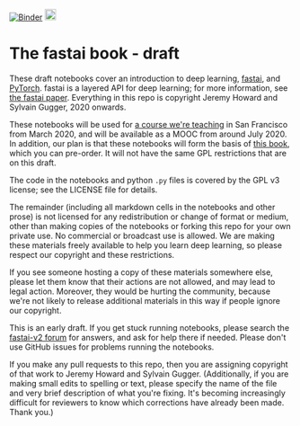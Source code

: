 [![Binder](https://mybinder.org/badge_logo.svg)](https://mybinder.org/v2/gh/fastai/fastbook/master)
[<img src="http://cloud.blobcity.net/assets/images/badge.png" height="20" />](https://cloud.blobcity.com/#/ps/shared-cloudbook/15d22cbd-b75b-4306-9aea-1b773a2dbda2)

# The fastai book - draft

These draft notebooks cover an introduction to deep learning, [fastai](https://docs.fast.ai/), and [PyTorch](https://pytorch.org/). fastai is a layered API for deep learning; for more information, see [the fastai paper](https://www.mdpi.com/2078-2489/11/2/108). Everything in this repo is copyright Jeremy Howard and Sylvain Gugger, 2020 onwards.

These notebooks will be used for [a course we're teaching](https://www.usfca.edu/data-institute/certificates/deep-learning-part-one) in San Francisco from March 2020, and will be available as a MOOC from around July 2020. In addition, our plan is that these notebooks will form the basis of [this book](https://www.amazon.com/Deep-Learning-Coders-fastai-PyTorch/dp/1492045527), which you can pre-order. It will not have the same GPL restrictions that are on this draft.

The code in the notebooks and python `.py` files is covered by the GPL v3 license; see the LICENSE file for details.

The remainder (including all markdown cells in the notebooks and other prose) is not licensed for any redistribution or change of format or medium, other than making copies of the notebooks or forking this repo for your own private use. No commercial or broadcast use is allowed. We are making these materials freely available to help you learn deep learning, so please respect our copyright and these restrictions.

If you see someone hosting a copy of these materials somewhere else, please let them know that their actions are not allowed, and may lead to legal action. Moreover, they would be hurting the community, because we're not likely to release additional materials in this way if people ignore our copyright.

This is an early draft. If you get stuck running notebooks, please search the [fastai-v2 forum](https://forums.fast.ai/c/fastai-users/fastai-v2) for answers, and ask for help there if needed. Please don't use GitHub issues for problems running the notebooks.

If you make any pull requests to this repo, then you are assigning copyright of that work to Jeremy Howard and Sylvain Gugger. (Additionally, if you are making small edits to spelling or text, please specify the name of the file and very brief description of what you're fixing. It's becoming increasingly difficult for reviewers to know which corrections have already been made. Thank you.)
